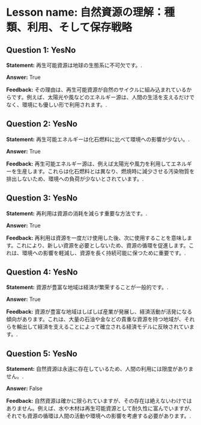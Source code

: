 # Lesson name: 自然資源の理解：種類、利用、そして保存戦略

## Question 1: YesNo

**Statement:** 再生可能資源は地球の生態系に不可欠です。.

**Answer:** True

**Feedback:**
その理由は、再生可能資源が自然のサイクルに組み込まれているからです。例えば、太陽光や風などのエネルギー源は、人間の生活を支えるだけでなく、環境にも優しい形で利用されます。.


## Question 2: YesNo

**Statement:** 再生可能エネルギーは化石燃料に比べて環境への影響が少ない。.

**Answer:** True

**Feedback:**
再生可能エネルギー源は、例えば太陽光や風力を利用してエネルギーを生産します。これらは化石燃料とは異なり、燃焼時に減少させる汚染物質を排出しないため、環境への負荷が少ないとされています。.


## Question 3: YesNo

**Statement:** 再利用は資源の消耗を減らす重要な方法です。.

**Answer:** True

**Feedback:**
再利用は資源を一度だけ使用した後、次に使用することを意味します。これにより、新しい資源を必要としないため、資源の循環を促進します。これは、環境への影響を軽減し、資源を長く持続可能に保つために重要です。.


## Question 4: YesNo

**Statement:** 資源が豊富な地域は経済が繁荣することが一般的です。.

**Answer:** True

**Feedback:**
資源が豊富な地域はしばしば産業が発展し、経済活動が活発になる傾向があります。これは、大量の石油や金などの貴重な資源を持つ地域が、それらを輸出して経済を支えることによって確立される経済モデルに反映されています。.


## Question 5: YesNo

**Statement:** 自然資源は永遠に存在しているため、人間の利用には限度がありません。.

**Answer:** False

**Feedback:**
自然資源は確かに限られていますが、その存在は絶えないわけではありません。例えば、水や木材は再生可能資源として耐久性に富んでいますが、それでも資源の循環は人間の活動や環境への影響を考慮する必要があります。.

